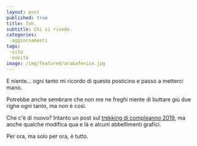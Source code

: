 ```yaml
---
layout: post
published: true
title: Toh.
subtitle: Chi si rivede.
categories:
 -aggiornamenti
tags:
 -sito
 -novità
image: /img/featured/arabafenice.jpg
---
```

E niente... ogni tanto mi ricordo di questo posticino e passo a metterci mano.  

Potrebbe anche sembrare che non me ne freghi niente di buttare giù due righe ogni tanto, ma non è così.

Che c'è di nuovo? Intanto un post sul [trekking di compleanno 2019](/escursioni/liguria/alta-via-della-valbrevenna/), ma anche qualche modifica qua e là e alcuni abbellimenti grafici.

Per ora, ma solo per ora, è tutto.
